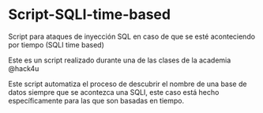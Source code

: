 # Script-SQLI-time-based
Script para ataques de inyección SQL en caso de que se esté aconteciendo por tiempo (SQLI time based)

Este es un script realizado durante una de las clases de la academia @hack4u

Este script automatiza el proceso de descubrir el nombre de una base de datos siempre que se acontezca una SQLI, este caso está hecho específicamente para las que son basadas en tiempo.
